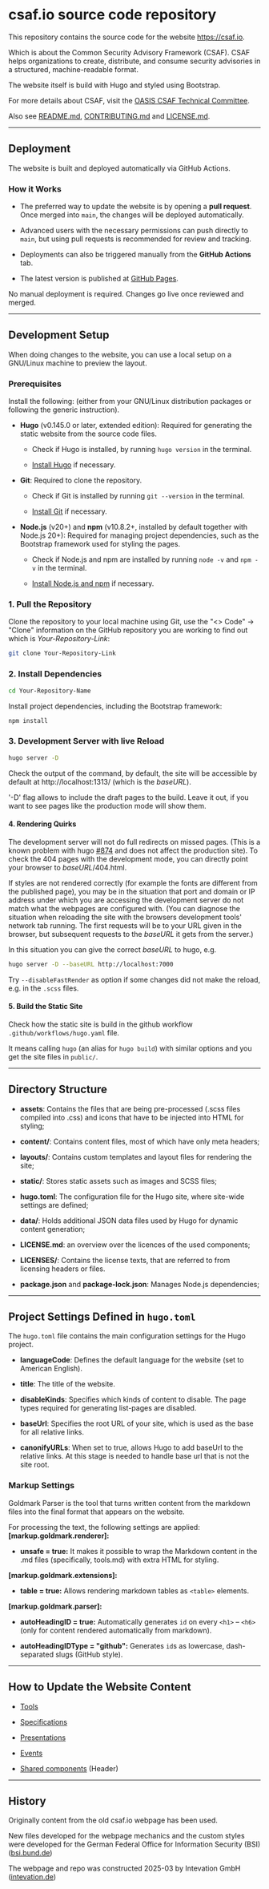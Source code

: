# csaf.io source code repository

This repository contains the source code for the website https://csaf.io.

Which is about the Common Security Advisory Framework (CSAF).
CSAF helps organizations to create, distribute, and consume
security advisories in a structured, machine-readable format.

The website itself is build with Hugo and styled using Bootstrap.

For more details about CSAF,
visit the [OASIS CSAF Technical Committee](https://www.oasis-open.org/committees/csaf/charter.php).

Also see [README.md](README.md), [CONTRIBUTING.md](CONTRIBUTING.md)
and [LICENSE.md](LICENSE.md).

---

## Deployment

The website is built and deployed automatically via GitHub Actions.

### How it Works

- The preferred way to update the website is by opening a **pull request**.
  Once merged into `main`, the changes will be deployed automatically.

- Advanced users with the necessary permissions can push directly to `main`,
  but using pull requests is recommended for review and tracking.

- Deployments can also be triggered manually from the **GitHub Actions** tab.

- The latest version is published at
  [GitHub Pages](https://csaf-auxiliary.github.io/csaf-website-relaunch).

No manual deployment is required. Changes go live once reviewed and merged.

---

## Development Setup

When doing changes to the website, you can use a local setup
on a GNU/Linux machine to preview the layout.

### Prerequisites

Install the following:
(either from your GNU/Linux distribution packages
or following the generic instruction).

- **Hugo** (v0.145.0 or later, extended edition):
  Required for generating the static website from the source code files.

  - Check if Hugo is installed, by running `hugo version` in the terminal.

  - [Install Hugo](https://gohugo.io/getting-started/installing/) if necessary.

- **Git**: Required to clone the repository.

  - Check if Git is installed by running `git --version`
    in the terminal.

  - [Install Git](https://git-scm.com/book/en/v2/Getting-Started-Installing-Git) if necessary.

- **Node.js** (v20+) and **npm** (v10.8.2+, installed by default together with Node.js 20+):
  Required for managing project dependencies,
  such as the Bootstrap framework used for styling the pages.

  - Check if Node.js and npm are installed by running `node -v` and
    `npm -v` in the terminal.

  - [Install Node.js and npm](https://nodejs.org/) if necessary.

### 1. Pull the Repository

Clone the repository to your local machine using Git,
use the "<> Code" -> "Clone" information on the GitHub repository
you are working to find out which is _Your-Repository-Link_:

```bash
git clone Your-Repository-Link
```

### 2. Install Dependencies

```bash
cd Your-Repository-Name
```

Install project dependencies, including the Bootstrap framework:

```bash
npm install
```

### 3. Development Server with live Reload

```bash
hugo server -D
```

Check the output of the command, by default, the site will be accessible
by default at http://localhost:1313/ (which is the _baseURL_).

'-D' flag allows to include the draft pages to the build.
Leave it out, if you want to see pages like the production mode will show them.

#### 4. Rendering Quirks

The development server will not do full redirects on missed pages.
(This is a known problem with
hugo [#874](https://github.com/gohugoio/hugo/issues/874)
and does not affect the production site).
To check the 404 pages with the development mode,
you can directly point your browser to _baseURL_/404.html.

If styles are not rendered correctly (for example the fonts are different from
the published page), you may be in the situation that port and
domain or IP address under which you are accessing the development
server do not match what the webpages are configured with.
(You can diagnose the situation when reloading the site with the
browsers development tools' network tab running. The first requests
will be to your URL given in the browser, but subsequent requests
to the _baseURL_ it gets from the server.)

In this situation you can give the correct _baseURL_ to hugo, e.g.

```bash
hugo server -D --baseURL http://localhost:7000
```

Try `--disableFastRender` as option if some changes did not make
the reload, e.g. in the `.scss` files.

#### 5. Build the Static Site

Check how the static site is build in the github workflow
`.github/workflows/hugo.yaml` file.

It means calling `hugo` (an alias for `hugo build`) with similar options
and you get the site files in `public/`.

---

## Directory Structure

- **assets**: Contains the files that are being pre-processed
  (.scss files compiled into .css)
  and icons that have to be injected into HTML for styling;

- **content/**: Contains content files, most of which have only meta headers;

- **layouts/**: Contains custom templates and layout files for rendering the site;

- **static/**: Stores static assets such as images and SCSS files;

- **hugo.toml**: The configuration file for the Hugo site,
  where site-wide settings are defined;

- **data/**: Holds additional JSON data files
  used by Hugo for dynamic content generation;

- **LICENSE.md**: an overview over the licences of the used components;

- **LICENSES/**: Contains the license texts, that are referred to from
  licensing headers or files.

- **package.json** and **package-lock.json**: Manages Node.js dependencies;

---

## Project Settings Defined in `hugo.toml`

The `hugo.toml` file contains the main configuration settings for the Hugo project.

- **languageCode**: Defines the default language for the website
  (set to American English).

- **title**: The title of the website.

- **disableKinds**: Specifies which kinds of content to disable.
  The page types required for generating list-pages are disabled.

- **baseUrl**: Specifies the root URL of your site,
  which is used as the base for all relative links.

- **canonifyURLs**: When set to true, allows Hugo to add baseUrl
  to the relative links.
  At this stage is needed to handle base url that is not the site root.

### Markup Settings

Goldmark Parser is the tool that turns written content from the markdown files
into the final format that appears on the website.

For processing the text, the following settings are applied:
**[markup.goldmark.renderer]:**

- **unsafe = true:** It makes it possible to wrap the Markdown content
  in the .md files (specifically, tools.md) with extra HTML for styling.

**[markup.goldmark.extensions]:**

- **table = true:** Allows rendering markdown tables as `<table>` elements.

**[markup.goldmark.parser]:**

- **autoHeadingID = true:** Automatically generates `id`
  on every `<h1>` – `<h6>`
  (only for content rendered automatically from markdown).

- **autoHeadingIDType = "github":** Generates `id`s as lowercase,
  dash-separated slugs (GitHub style).

---

## How to Update the Website Content

- [Tools](/docs/tools.md)

- [Specifications](/docs/specifications.md)

- [Presentations](/docs/presentations.md)

- [Events](/docs/events.md)

- [Shared components](/docs/shared.md) (Header)

---

## History

Originally content from the old csaf.io webpage has been used.

New files developed for the webpage mechanics and the custom styles were
developed for the German Federal Office for Information Security (BSI)
([bsi.bund.de](https://www.bsi.bund.de))

The webpage and repo was constructed 2025-03 by
Intevation GmbH ([intevation.de](https://intevation.de))
